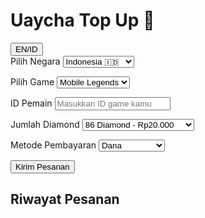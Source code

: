 <!DOCTYPE html><html lang="id">
<head>
  <meta charset="UTF-8" />
  <meta name="viewport" content="width=device-width, initial-scale=1.0">
  <title>Uaycha Top Up</title>
  <script src="https://cdn.tailwindcss.com"></script>
</head>
<body class="bg-gray-100 text-gray-800">
  <div class="max-w-2xl mx-auto p-6">
    <div class="flex justify-between items-center mb-4">
      <h1 class="text-3xl font-bold">Uaycha Top Up 💎</h1>
      <button onclick="toggleLanguage()" class="bg-blue-500 text-white px-4 py-1 rounded">EN/ID</button>
    </div><form id="topup-form" class="bg-white p-6 rounded-xl shadow-md mb-6">
  <label class="block mb-2 font-semibold" data-en="Select Country" data-id="Pilih Negara">Pilih Negara</label>
  <select class="w-full mb-4 p-2 border rounded" id="country">
    <option value="Indonesia">Indonesia 🇮🇩</option>
    <option value="Singapore">Singapore 🇸🇬</option>
    <option value="Philippines">Philippines 🇵🇭</option>
    <option value="Malaysia">Malaysia 🇲🇾</option>
  </select>

  <label class="block mb-2 font-semibold" data-en="Select Game" data-id="Pilih Game">Pilih Game</label>
  <select class="w-full mb-4 p-2 border rounded" id="game">
    <option value="Mobile Legends">Mobile Legends</option>
    <option value="Free Fire">Free Fire</option>
    <option value="Higgs Domino">Higgs Domino</option>
  </select>

  <label class="block mb-2 font-semibold" data-en="Player ID" data-id="ID Pemain">ID Pemain</label>
  <input type="text" id="player-id" class="w-full mb-4 p-2 border rounded" placeholder="Masukkan ID game kamu" required />

  <label class="block mb-2 font-semibold" data-en="Diamond Amount" data-id="Jumlah Diamond">Jumlah Diamond</label>
  <select class="w-full mb-4 p-2 border rounded" id="amount">
    <option value="86">86 Diamond - Rp20.000</option>
    <option value="172">172 Diamond - Rp38.000</option>
    <option value="257">257 Diamond - Rp55.000</option>
    <option value="344">344 Diamond - Rp70.000</option>
    <option value="514">514 Diamond - Rp95.000</option>
    <option value="706">706 Diamond - Rp120.000</option>
    <option value="878">878 Diamond - Rp150.000</option>
  </select>

  <label class="block mb-2 font-semibold" data-en="Payment Method" data-id="Metode Pembayaran">Metode Pembayaran</label>
  <select class="w-full mb-4 p-2 border rounded" id="payment">
    <option value="Dana">Dana</option>
    <option value="OVO">OVO</option>
    <option value="Bank">Transfer Bank</option>
  </select>

  <button type="button" onclick="sendWhatsApp()" class="w-full bg-green-500 text-white font-bold py-2 rounded hover:bg-green-600" data-en="Send Order" data-id="Kirim Pesanan">Kirim Pesanan</button>
</form>

<div class="bg-white p-4 rounded shadow">
  <h2 class="text-xl font-semibold mb-3" data-en="Order History" data-id="Riwayat Pesanan">Riwayat Pesanan</h2>
  <ul id="order-history" class="text-sm space-y-2"></ul>
</div>

  </div>  <script>
    function sendWhatsApp() {
      const game = document.getElementById('game').value;
      const id = document.getElementById('player-id').value;
      const amount = document.getElementById('amount').value;
      const payment = document.getElementById('payment').value;
      const country = document.getElementById('country').value;

      const message = `Halo! Saya ingin top up:\nNegara: ${country}\nGame: ${game}\nID: ${id}\nDiamond: ${amount}\nPembayaran: ${payment}`;
      const encodedMsg = encodeURIComponent(message);
      const waNumber = '6285852931074';
      window.open(`https://wa.me/${waNumber}?text=${encodedMsg}`, '_blank');

      const history = JSON.parse(localStorage.getItem('orders') || '[]');
      history.push({ country, game, id, amount, payment, time: new Date().toLocaleString() });
      localStorage.setItem('orders', JSON.stringify(history));
      loadHistory();
    }

    function loadHistory() {
      const history = JSON.parse(localStorage.getItem('orders') || '[]');
      const list = document.getElementById('order-history');
      list.innerHTML = history.reverse().slice(0, 10).map(h => `<li>📌 [${h.time}] ${h.country} - ${h.game} - ${h.amount} (${h.payment})</li>`).join('');
    }

    function toggleLanguage() {
      const elements = document.querySelectorAll('[data-en]');
      const current = elements[0].textContent.trim() === elements[0].dataset.id ? 'en' : 'id';
      elements.forEach(el => el.textContent = el.dataset[current]);
    }

    window.onload = loadHistory;
  </script></body>
</html>
